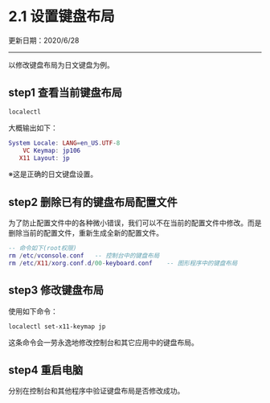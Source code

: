 # 2.1 设置键盘布局

更新日期：2020/6/28

----------------------------------------

以修改键盘布局为日文键盘为例。

## step1 查看当前键盘布局

`localectl`

大概输出如下：

```lua
System Locale: LANG=en_US.UTF-8
    VC Keymap: jp106
   X11 Layout: jp
```

※这是正确的日文键盘设置。

## step2 删除已有的键盘布局配置文件

为了防止配置文件中的各种微小错误，我们可以不在当前的配置文件中修改。而是删除当前的配置文件，重新生成全新的配置文件。

```lua
-- 命令如下(root权限)
rm /etc/vconsole.conf   -- 控制台中的键盘布局
rm /etc/X11/xorg.conf.d/00-keyboard.conf    -- 图形程序中的键盘布局
```

## step3 修改键盘布局

使用如下命令：

`localectl set-x11-keymap jp`

这条命令会一劳永逸地修改控制台和其它应用中的键盘布局。

## step4 重启电脑

分别在控制台和其他程序中验证键盘布局是否修改成功。
